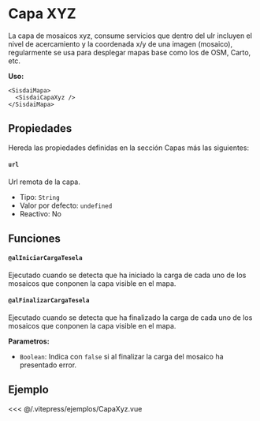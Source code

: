 <script setup>
import CapaXyz from "./../.vitepress/ejemplos/CapaXyz.vue";
</script>

# Capa XYZ

La capa de mosaicos xyz, consume servicios que dentro del ulr incluyen el nivel de acercamiento y la coordenada x/y de una imagen (mosaico), regularmente se usa para desplegar mapas base como los de OSM, Carto, etc.

**Uso:**

```html{2}
<SisdaiMapa>
  <SisdaiCapaXyz />
</SisdaiMapa>
```

## Propiedades

Hereda las propiedades definidas en la sección Capas más las siguientes:

<!-- #### `acercamientoMaximo`

Nivel de acercamiento máximo.

- Tipo: `Number`
- Valor por defecto: `undefined`
- Reactivo: No

#### `acercamientoMinimo`

Nivel de acercamiento mínimo.

- Tipo: `Number`
- Valor por defecto: `undefined`
- Reactivo: No -->

#### `url`

Url remota de la capa.

- Tipo: `String`
- Valor por defecto: `undefined`
- Reactivo: No

## Funciones

#### `@alIniciarCargaTesela`

Ejecutado cuando se detecta que ha iniciado la carga de cada uno de los mosaicos que conponen la capa visible en el mapa.

#### `@alFinalizarCargaTesela`

Ejecutado cuando se detecta que ha finalizado la carga de cada uno de los mosaicos que conponen la capa visible en el mapa.

**Parametros:**

- `Boolean`: Indica con `false` si al finalizar la carga del mosaico ha presentado error.

## Ejemplo

<CapaXyz />

<<< @/.vitepress/ejemplos/CapaXyz.vue
